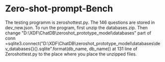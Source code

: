 # Zero-shot-prompt-Bench
The testing programm is zeroshottest.py. The 146 questions are stored in dev_new.json. 
To run the program, first unzip the databases.zip.
Then change "D:\XDF\ChatDB\zeroshot_prototype_model\databases" part of conn =sqlite3.connect("D:\XDF\ChatDB\zeroshot_prototype_model\databases\dev_databases\{}\{}.sqlite".format(db_name, db_name)) at 131 line of Zeroshottest.py to the place where you place the unzipped files.
